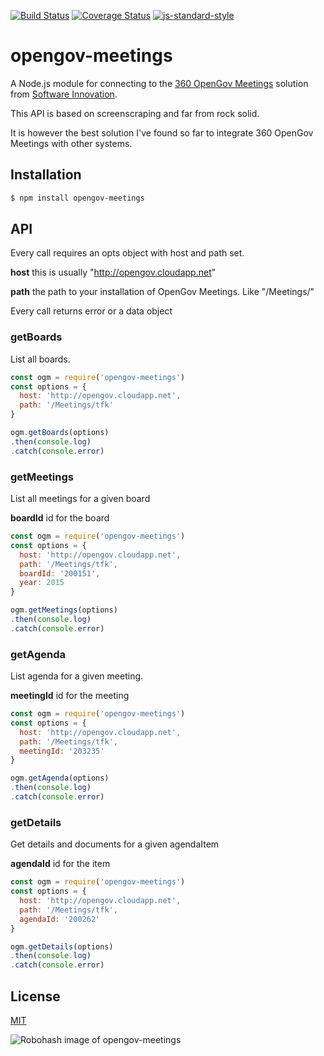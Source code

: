 [![Build Status](https://travis-ci.org/zrrrzzt/opengov-meetings.svg?branch=master)](https://travis-ci.org/zrrrzzt/opengov-meetings)
[![Coverage Status](https://coveralls.io/repos/zrrrzzt/opengov-meetings/badge.svg?branch=master&service=github)](https://coveralls.io/github/zrrrzzt/opengov-meetings?branch=master)
[![js-standard-style](https://img.shields.io/badge/code%20style-standard-brightgreen.svg?style=flat)](https://github.com/feross/standard)

# opengov-meetings

A Node.js module for connecting to the [360 OpenGov Meetings](http://www.software-innovation.com/no/produkter/360offentlig/digitalforvaltning/pages/Politiskagenda.aspx) solution from [Software Innovation](http://www.software-innovation.com/).

This API is based on screenscraping and far from rock solid.

It is however the best solution I've found so far to integrate 360 OpenGov Meetings with other systems.

## Installation

```sh
$ npm install opengov-meetings
```

## API

Every call requires an opts object with host and path set.

**host** this is usually "http://opengov.cloudapp.net"

**path** the path to your installation of OpenGov Meetings. Like "/Meetings/<your-organization>"

Every call returns error or a data object

### getBoards

List all boards.

```JavaScript
const ogm = require('opengov-meetings')
const options = {
  host: 'http://opengov.cloudapp.net',
  path: '/Meetings/tfk'
}

ogm.getBoards(options)
.then(console.log)
.catch(console.error)
```

### getMeetings

List all meetings for a given board

**boardId** id for the board

```JavaScript
const ogm = require('opengov-meetings')
const options = {
  host: 'http://opengov.cloudapp.net',
  path: '/Meetings/tfk',
  boardId: '200151',
  year: 2015
}

ogm.getMeetings(options)
.then(console.log)
.catch(console.error)
```

### getAgenda

List agenda for a given meeting.

**meetingId** id for the meeting

```JavaScript
const ogm = require('opengov-meetings')
const options = {
  host: 'http://opengov.cloudapp.net',
  path: '/Meetings/tfk',
  meetingId: '203235'
}

ogm.getAgenda(options)
.then(console.log)
.catch(console.error)
```

### getDetails

Get details and documents for a given agendaItem

**agendaId** id for the item

```JavaScript
const ogm = require('opengov-meetings')
const options = {
  host: 'http://opengov.cloudapp.net',
  path: '/Meetings/tfk',
  agendaId: '200262'
}

ogm.getDetails(options)
.then(console.log)
.catch(console.error)
```

## License
[MIT](LICENSE)

![Robohash image of opengov-meetings](https://robots.kebabstudios.party/opengov-meetings.png "Robohash image of opengov-meetings")